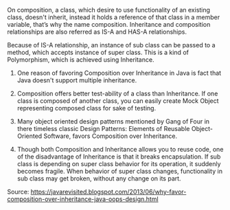 
On composition, a class, which desire to use functionality of an existing class, doesn't inherit, instead it holds a reference of that class in a member variable, that’s why the name composition. Inheritance and composition relationships are also referred as IS-A and HAS-A relationships.

Because of IS-A relationship, an instance of sub class can be passed to a method, which accepts instance of super class. This is a kind of Polymorphism, which is achieved using Inheritance.

1) One reason of favoring Composition over Inheritance in Java is fact that Java doesn't support multiple inheritance.

2) Composition offers better test-ability of a class than Inheritance. If one class is composed of another class, you can easily create Mock Object representing composed class for sake of testing.

3) Many object oriented design patterns mentioned by Gang of Four in there timeless classic Design Patterns: Elements of Reusable Object-Oriented Software, favors Composition over Inheritance.

4) Though both Composition and Inheritance allows you to reuse code, one of the disadvantage of Inheritance is that it breaks encapsulation. If sub class is depending on super class behavior for its operation, it suddenly becomes fragile. When behavior of super class changes, functionality in sub class may get broken, without any change on its part.

Source: https://javarevisited.blogspot.com/2013/06/why-favor-composition-over-inheritance-java-oops-design.html
